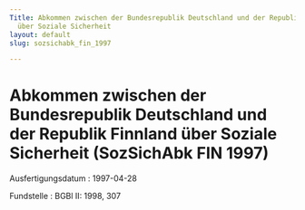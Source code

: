 ```yaml
---
Title: Abkommen zwischen der Bundesrepublik Deutschland und der Republik Finnland
  über Soziale Sicherheit
layout: default
slug: sozsichabk_fin_1997

---
```


# Abkommen zwischen der Bundesrepublik Deutschland und der Republik Finnland über Soziale Sicherheit (SozSichAbk FIN 1997)

Ausfertigungsdatum
:   1997-04-28

Fundstelle
:   BGBl II: 1998, 307

